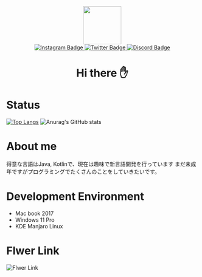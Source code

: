 <div id="header" align="center">
  <img src="https://github.com/Kakeru3/Kakeru3/blob/main/avatar.jpg" width="100"/>
  <div id="badges">
    <a href="https://www.instagram.com/massa_camera/">
      <img src="https://img.shields.io/badge/-Instagram-E4405F.svg?logo=instagram&style=for-the-badge" alt="Instagram Badge"/>
    </a>
    <a href="https://twitter.com/KakeruCtt">
      <img src="https://img.shields.io/badge/Twitter-blue?style=for-the-badge&logo=twitter&logoColor=white" alt="Twitter Badge"/
    </a>
    <a href=https://discordapp.com/users/1014513275351859230">
      <img src="https://img.shields.io/badge/Discord-purple?style=for-the-badge&logo=discord&logoColor=white" alt="Discord Badge"/>
    </a>
  </div>
    <h1>Hi there ✋</h1>
</div>

# Status
[![Top Langs](https://github-readme-stats.vercel.app/api/top-langs/?username=Kakeru3)](https://github.com/anuraghazra/github-readme-stats)
![Anurag's GitHub stats](https://github-readme-stats.vercel.app/api?username=Kakeru3&hide=contribs,prs)

# About me
得意な言語はJava, Kotlinで、現在は趣味で新言語開発を行っています
まだ未成年ですがプログラミングでたくさんのことをしていきたいです。

# Development Environment
- Mac book 2017
- Windows 11 Pro
- KDE Manjaro Linux

# Flwer Link
![Flwer Link]("https://github.com/flwer-lang/flwer")
